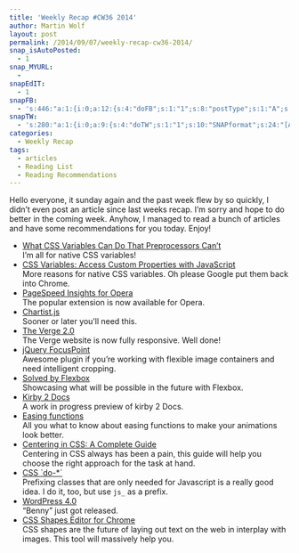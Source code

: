 ```yaml
---
title: 'Weekly Recap #CW36 2014'
author: Martin Wolf
layout: post
permalink: /2014/09/07/weekly-recap-cw36-2014/
snap_isAutoPosted:
  - 1
snap_MYURL:
  - 
snapEdIT:
  - 1
snapFB:
  - 's:446:"a:1:{i:0;a:12:{s:4:"doFB";s:1:"1";s:8:"postType";s:1:"A";s:10:"AttachPost";s:1:"2";s:10:"SNAPformat";s:103:"[Weekly Recap] CW36: %URL% //feat. @Tyriar @stopsatgreen @philwalton @davidwalshblog @razvancaliman ...";s:9:"isAutoImg";s:1:"A";s:8:"imgToUse";s:0:"";s:9:"isAutoURL";s:1:"A";s:8:"urlToUse";s:0:"";s:11:"isPrePosted";s:1:"1";s:8:"isPosted";s:1:"1";s:4:"pgID";s:31:"711305895599362_761098787286739";s:5:"pDate";s:19:"2014-09-07 09:24:40";}}";'
snapTW:
  - 's:280:"a:1:{i:0;a:9:{s:4:"doTW";s:1:"1";s:10:"SNAPformat";s:24:"[Article] %TITLE%: %URL%";s:8:"attchImg";s:1:"0";s:9:"isAutoImg";s:1:"A";s:8:"imgToUse";s:0:"";s:11:"isPrePosted";s:1:"1";s:8:"isPosted";s:1:"1";s:4:"pgID";s:18:"508546384664879105";s:5:"pDate";s:19:"2014-09-07 09:24:41";}}";'
categories:
  - Weekly Recap
tags:
  - articles
  - Reading List
  - Reading Recommendations
---
```

Hello everyone, it sunday again and the past week flew by so quickly, I didn&#8217;t even post an article since last weeks recap. I&#8217;m sorry and hope to do better in the coming week. Anyhow, I managed to read a bunch of articles and have some recommendations for you today. Enjoy!

<!--more-->

  * [What CSS Variables Can Do That Preprocessors Can’t][1]  
    I&#8217;m all for native CSS variables!
  * [CSS Variables: Access Custom Properties with JavaScript][2]  
    More reasons for native CSS variables. Oh please Google put them back into Chrome.
  * [PageSpeed Insights for Opera][3]  
    The popular extension is now available for Opera.
  * [Chartist.js][4]  
    Sooner or later you&#8217;ll need this.
  * [The Verge 2.0][5]  
    The Verge website is now fully responsive. Well done!
  * [jQuery FocusPoint][6]  
    Awesome plugin if you&#8217;re working with flexible image containers and need intelligent cropping.
  * [Solved by Flexbox][7]  
    Showcasing what will be possible in the future with Flexbox.
  * [Kirby 2 Docs][8]  
    A work in progress preview of kirby 2 Docs.
  * [Easing functions][9]  
    All you what to know about easing functions to make your animations look better.
  * [Centering in CSS: A Complete Guide][10]  
    Centering in CSS always has been a pain, this guide will help you choose the right approach for the task at hand.
  * [CSS \`do-*\`][11]  
    Prefixing classes that are only needed for Javascript is a really good idea. I do it, too, but use `js_` as a prefix.
  * [WordPress 4.0][12]  
    “Benny” just got released.
  * [CSS Shapes Editor for Chrome][13]  
    CSS shapes are the future of laying out text on the web in interplay with images. This tool will massively help you.

 [1]: http://www.sitepoint.com/css-variables-can-preprocessors-cant/
 [2]: http://www.broken-links.com/2014/08/28/css-variables-updating-custom-properties-javascript/
 [3]: https://addons.opera.com/en/extensions/details/pagespeed-insights/
 [4]: http://gionkunz.github.io/chartist-js/
 [5]: http://www.theverge.com/2014/9/2/6096609/welcome-to-verge-2-0
 [6]: https://github.com/jonom/jquery-focuspoint
 [7]: http://philipwalton.github.io/solved-by-flexbox
 [8]: http://v2.getkirby.com/docs
 [9]: http://easings.net/
 [10]: http://css-tricks.com/centering-css-complete-guide/
 [11]: http://davidwalsh.name/css-do
 [12]: http://wordpress.org/news/2014/09/benny/
 [13]: http://razvancaliman.com/writing/css-shapes-editor-chrome/
